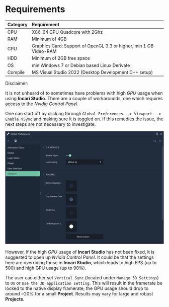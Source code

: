# Requirements

| Category | Requirement |
| :--- | :--- |
| CPU | X86\_64 CPU Quadcore with 2Ghz |
| RAM | Minimum of 4GB |
| GPU | Graphics Card: Support of OpenGL 3.3 or higher, min 1 GB Video-RAM |
| HDD | Minimum of 2GB free space |
| OS | min Windows 7 or Debian based Linux Derivate |
| Compile | MS Visual Studio 2022 (Desktop Development C++ setup)|

Disclaimer: 

It is not unheard of to sometimes have problems with high *GPU* usage when using **Incari Studio**. There are a couple of workarounds, one which requires access to the *Nvidia Control Panel*.

One can start off by clicking through `Global Preferences --> Viewport --> Enable VSync` and making sure it is toggled on. If this remedies the issue, the next steps are not necessary to investigate. 

![Global Preferences with VSync Enabled.](../.gitbook/assets/globprefsvsync.png) 

However, if the high *GPU* usage of **Incari Studio** has not been fixed, it is suggested to open up *Nvidia Control Panel*. It could be that the settings here are overriding those in **Incari Studio**, which
leads to high FPS (up to 500) and high GPU usage (up to 90%). 

The user can either set `Vertical Sync` (located under `Manage 3D Settings`) to `On` or `Use the 3D application setting`. This will result in the framerate be locked to the native display framerate; the GPU 
usage should drop to around ~20% for a small **Project**. Results may vary for large and robust **Projects**. 